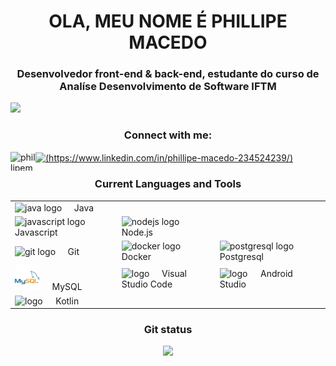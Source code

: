 <h1 align="center">OLA, MEU NOME É PHILLIPE MACEDO</h1>

<h3 align="center">Desenvolvedor front-end & back-end, estudante do curso de Analíse Desenvolvimento de Software IFTM</h3>

<p align="left"> <img src="[https://komarev.com/ghpvc/?username=phillipe17macedo28&label=Profile%20views&color=0e75b6&style=flat&langs_count=7&theme=dracula](https://komarev.com/ghpvc/?username=phillipe17macedo28&label=Profile%20views&color=0e75b6&style=flat&langs_count=7&theme=dracula)"
</p>
<h3 align="center"><b>Connect with me:</b></h3>
<p align="left">
<a href="https://www.linkedin.com/in/phillipe-macedo-234524239/" target="blank">
<img align="center" src="https://raw.githubusercontent.com/rahuldkjain/github-profile-readme-generator/master/src/images/icons/Social/linked-in-alt.svg" alt="(https://www.linkedin.com/in/phillipe-macedo-234524239/)" height="30" width="40" /></a>
<a href="https://www.instagram.com/phillipemacedorl/" target="blank"><img align="left" src="https://raw.githubusercontent.com/rahuldkjain/github-profile-readme-generator/master/src/images/icons/Social/instagram.svg" alt="phillipemacedorl" height="30" width="40" /></a>
</p>
<div align="center">
  <h3>Current Languages and Tools</h3>
<table>
  <tbody>
    <tr>
      <td>
        <img
          src="https://cdn.jsdelivr.net/gh/devicons/devicon/icons/java/java-original.svg"
          height="40"
          alt="java logo"
        />
        <img width="12" /> Java
      </td>
      <tr>
      <td>
        <img
          src="https://cdn.jsdelivr.net/gh/devicons/devicon/icons/javascript/javascript-original.svg"
          height="40"
          alt="javascript logo"
        />
        <img width="12" /> Javascript
      </td>
      <td>
        <img
          src="https://cdn.jsdelivr.net/gh/devicons/devicon/icons/nodejs/nodejs-original.svg"
          height="40"
          alt="nodejs logo"
        />
        <img width="12" /> Node.js
      </td>
    </tr>
    <tr>
      <td>
        <img
          src="https://cdn.jsdelivr.net/gh/devicons/devicon/icons/git/git-original.svg"
          height="40"
          alt="git logo"
        />
        <img width="12" /> Git
      </td>
      <td>
        <img
          src="https://cdn.jsdelivr.net/gh/devicons/devicon/icons/docker/docker-original.svg"
          height="40"
          alt="docker logo"
        />
        <img width="12" /> Docker
      </td>
      <td>
        <img
          src="https://cdn.jsdelivr.net/gh/devicons/devicon/icons/postgresql/postgresql-original.svg"
          height="40"
          alt="postgresql logo"
        />
        <img width="12" /> Postgresql
      </td>
    </tr>
    <tr>
      <td>
        <img
          src="https://raw.githubusercontent.com/devicons/devicon/master/icons/mysql/mysql-original-wordmark.svg"
          alt="mysql"
          width="40"
          height="40"
        />
        <img width="12" /> MySQL
      </td>
      <td>
        <img
          src="https://cdn.simpleicons.org/visualstudiocode/007ACC"
          height="40"
          alt="logo"
        />
        <img width="12" /> Visual Studio Code
      </td>
      <td>
        <img
          src="https://cdn.jsdelivr.net/gh/devicons/devicon@latest/icons/androidstudio/androidstudio-original.svg"
          height="41"
          alt="logo"
        />
        <img width="13" /> Android Studio
      </td>
    </tr>
    <tr>
      <td>
        <img
          src="https://cdn.jsdelivr.net/gh/devicons/devicon@latest/icons/kotlin/kotlin-original.svg"
          height="41"
          alt="logo"
        />
        <img width="13" /> Kotlin
      </td>
    </tr>
  </tbody>
</table>
</div>
<div align="center">
<h3>Git status</h3>
<a href="[https://github.com/Phillipe17Macedo]"></a>
<img loading="lazy" height="180em" src="https://github-readme-stats.vercel.app/api/top-langs/?username=Phillipe17Macedo&layout=compact&langs_count=7&theme=dracula"/></a> </p>
</div>
